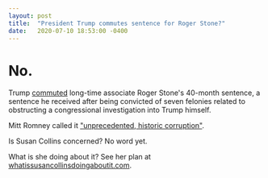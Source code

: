 ```yaml
---
layout: post
title:  "President Trump commutes sentence for Roger Stone?"
date:   2020-07-10 18:53:00 -0400
---
```

# No.

Trump [commuted](https://www.nytimes.com/2020/07/10/us/politics/trump-roger-stone-clemency.html) long-time associate Roger Stone's 40-month sentence, a sentence he received after being convicted of seven felonies related to obstructing a congressional investigation into Trump himself.

Mitt Romney called it ["unprecedented, historic corruption"](https://twitter.com/MittRomney/status/1281937795616067586).

Is Susan Collins concerned? No word yet.

What is she doing about it? See her plan at [whatissusancollinsdoingaboutit.com](https://whatissusancollinsdoingaboutit.com).
